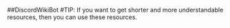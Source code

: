 ##DiscordWikiBot
#TIP: If you want to get shorter and more understandable resources, then you can use these resources.
